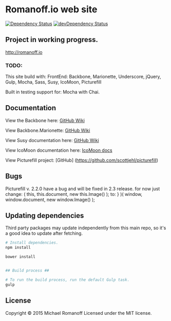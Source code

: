 Romanoff.io web site
=================

[![Dependency Status](https://david-dm.org/mromanoff/romanoff.io.svg?style=flat-square)](https://david-dm.org/mromanoff/romanoff.io)
[![devDependency Status](https://david-dm.org/mromanoff/romanoff.io/dev-status.svg)](https://david-dm.org/mromanoff/romanoff.io#info=devDependencies)


## Project in working progress. ##

http://romanoff.io


### TODO: ###

This site build with:
FrontEnd: Backbone, Marionette, Underscore, jQuery, Gulp, Mocha, Sass, Susy, IcoMoon, Picturefill

Built in testing support for: Mocha with Chai.


## Documentation ##

View the Backbone here:
[GitHub Wiki](https://github.com/jashkenas/backbone/wiki)

View Backbone.Marionette:
[GitHub Wiki](https://github.com/marionettejs/backbone.marionette)

View Susy documentation here:
[GitHub Wiki](https://github.com/ericam/susy/wiki)

View IcoMoon documentation here:
[IcoMoon docs](http://icomoon.io/#docs)

View Picturefill project:
[GitHub] (https://github.com/scottjehl/picturefill)


## Bugs

Picturefill v. 2.2.0 have a bug and will be fixed in 2.3 release.
for now just change:
( this, this.document, new this.Image() );
to:
} )( window, window.document, new window.Image() );



## Updating dependencies ##

Third party packages may update independently from this main repo, so it's a
good idea to update after fetching.

``` bash
# Install dependencies.
npm install

bower install


## Build process ##

# To run the build process, run the default Gulp task.
gulp
```

## License ##
Copyright © 2015 Michael Romanoff
Licensed under the MIT license.

